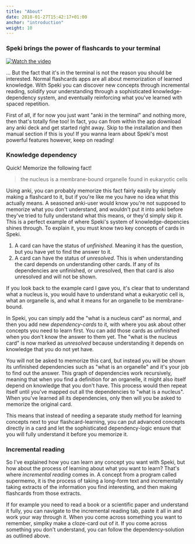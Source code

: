 ```yaml
---
title: "About"
date: 2018-01-27T15:42:17+01:00
anchor: "introduction"
weight: 10
---
```


### Speki brings the power of flashcards to your terminal


[![Watch the video](https://i.imgur.com/njEoYNL.png)](https://youtu.be/hV1iETM6T8g)



... But the fact that it's in the terminal is not the reason you should be interested. Normal flashcards apps are all about memorization of learned knowledge. With Speki you can discover new concepts through incremental reading, solidify your understanding through a sophisticated knowledge-dependency system, and eventually reinforcing what you've learned with spaced repetition. 

First of all, if for now you just want "anki in the terminal" and nothing more, then that's totally fine too! In fact, you can from within the app download any anki deck and get started right away. Skip to the installation and then manual section if this is you! If you wanna learn about Speki's most powerful features however, keep on reading!  
  

### Knowledge dependency  
  
Quick! Memorize the following fact!  

> the nucleus is a membrane-bound organelle found in eukaryotic cells

Using anki, you can probably memorize this fact fairly easily by simply making a flashcard to it, but if you're like me you have no idea what this actually means. A seasoned anki-user would know you're not supposed to memorize what you don't understand, and wouldn't put it into anki before they've tried to fully understand what this means, or they'd simply skip it. 
This is a perfect example of where Speki's system of knowledge-depencies shines through. To explain it, you must know two key concepts of cards in Speki.  
 
1. A card can have the status of *unfinished*. Meaning it has the question, but you have yet to find the answer to it. 
2. A card can have the status of *unresolved*. This is when understanding the card depends on understanding other cards. If any of its dependencies are unfinished, or unresolved,  then that card is also unresolved and will not be shown.  
 
If you look back to the example card I gave you, it's clear that to understand what a nucleus is, you would have to understand what a eukaryotic cell is, what an organelle is, and what it means for an organelle to be membrane-bound. 

In Speki, you can simply add the "what is a nucleus card" as normal, and then you add new *dependency-cards* to it, with where you ask about other concepts you need to learn first. You can add those cards as unfinished when you don't know the answer to them yet. The "what is the nucleus card" is now marked as *unresolved* because understanding it depends on knowledge that you do not yet have.  
 
You will not be asked to memorize this card, but instead you will be shown its unfinished dependencies such as "what is an organelle" and it's your job to find out the answer. This graph of dependencies work recursively, meaning that when you find a definition for an organelle, it might also itself depend on knowledge that you don't have. This process would then repeat itself until you've mapped out all the dependencies to "what is a nucleus". When you've learned all its dependencies, only then will you be asked to memorize the original card.  
 
This means that instead of needing a separate study method for learning concepts next to your flashcard-learning, you can put advanced concepts directly in a card and let the sophisticated dependency-logic ensure that you will fully understand it before you memorize it.


### Incremental reading  
 
So I've explained how you can learn any concept you want with Speki, but how about the process of learning about what you want to learn? That's where *incremental reading* comes in. A concept from a program called supermemo, it is the process of taking a long-form text and incrementally taking extracts of the information you find interesting, and then making flashcards from those extracts.  
 
If for example you need to read a book or a scientific paper and understand it fully, you can navigate to the incremental reading tab, paste it all in and work your way through it. When you come across something you want to remember, simplky make a cloze-card out of it. If you come across something you don't understand, you can follow the dependency-solution as outlined above.  
 

